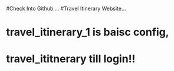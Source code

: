 #Check Into Github....
#Travel Itinerary Website...
# travel_itinerary_1 is baisc config,
# travel_ititnerary till login!!